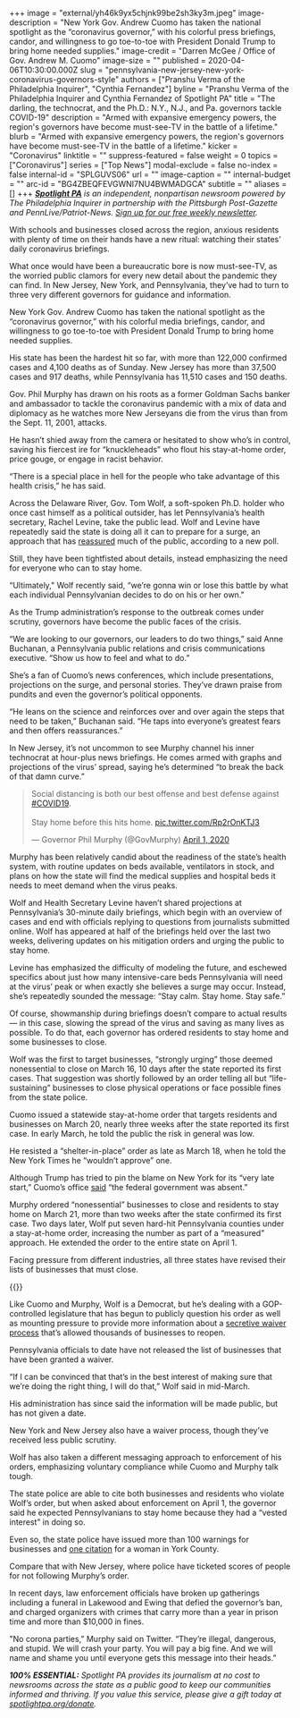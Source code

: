 +++
image = "external/yh46k9yx5chjnk99be2sh3ky3m.jpeg"
image-description = "New York Gov. Andrew Cuomo has taken the national spotlight as the “coronavirus governor,” with his colorful press briefings, candor, and willingness to go toe-to-toe with President Donald Trump to bring home needed supplies."
image-credit = "Darren McGee / Office of Gov. Andrew M. Cuomo"
image-size = ""
published = 2020-04-06T10:30:00.000Z
slug = "pennsylvania-new-jersey-new-york-coronavirus-governors-style"
authors = ["Pranshu Verma of the Philadelphia Inquirer", "Cynthia Fernandez"]
byline = "Pranshu Verma of the Philadelphia Inquirer and Cynthia Fernandez of Spotlight PA"
title = "The darling, the technocrat, and the Ph.D.: N.Y., N.J., and Pa. governors tackle COVID-19"
description = "Armed with expansive emergency powers, the region's governors have become must-see-TV in the battle of a lifetime."
blurb = "Armed with expansive emergency powers, the region's governors have become must-see-TV in the battle of a lifetime."
kicker = "Coronavirus"
linktitle = ""
suppress-featured = false
weight = 0
topics = ["Coronavirus"]
series = ["Top News"]
modal-exclude = false
no-index = false
internal-id = "SPLGUVS06"
url = ""
image-caption = ""
internal-budget = ""
arc-id = "BG4ZBEQFEVGWNI7NU4BWMADGCA"
subtitle = ""
aliases = []
+++
<a href="https://www.spotlightpa.org/"><i><b>Spotlight PA</b></i></a><i> is an independent, nonpartisan newsroom powered by The Philadelphia Inquirer in partnership with the Pittsburgh Post-Gazette and PennLive/Patriot-News. </i><a href="https://www.spotlightpa.org/newsletters"><i>Sign up for our free weekly newsletter</i></a><i>.</i>

With schools and businesses closed across the region, anxious residents with plenty of time on their hands have a new ritual: watching their states’ daily coronavirus briefings.

What once would have been a bureaucratic bore is now must-see-TV, as the worried public clamors for every new detail about the pandemic they can find. In New Jersey, New York, and Pennsylvania, they’ve had to turn to three very different governors for guidance and information.

New York Gov. Andrew Cuomo has taken the national spotlight as the “coronavirus governor,” with his colorful media briefings, candor, and willingness to go toe-to-toe with President Donald Trump to bring home needed supplies.

His state has been the hardest hit so far, with more than 122,000 confirmed cases and 4,100 deaths as of Sunday. New Jersey has more than 37,500 cases and 917 deaths, while Pennsylvania has 11,510 cases and 150 deaths.

Gov. Phil Murphy has drawn on his roots as a former Goldman Sachs banker and ambassador to tackle the coronavirus pandemic with a mix of data and diplomacy as he watches more New Jerseyans die from the virus than from the Sept. 11, 2001, attacks.

He hasn’t shied away from the camera or hesitated to show who’s in control, saving his fiercest ire for “knuckleheads” who flout his stay-at-home order, price gouge, or engage in racist behavior.

“There is a special place in hell for the people who take advantage of this health crisis,” he has said.

<script src="https://www.spotlightpa.org/embed.js" async></script><div data-spl-embed-version="1" data-spl-src="https://www.spotlightpa.org/embeds/donate/"></div>

Across the Delaware River, Gov. Tom Wolf, a soft-spoken Ph.D. holder who once cast himself as a political outsider, has let Pennsylvania’s health secretary, Rachel Levine, take the public lead. Wolf and Levine have repeatedly said the state is doing all it can to prepare for a surge, an approach that has <a href="https://www.publicpolicypolling.com/polls/pennsylvanians-approve-of-gov-wolfs-handling-of-coronavirus-crisis-by-3-to-1-margin/">reassured</a> much of the public, according to a new poll.

Still, they have been tightfisted about details, instead emphasizing the need for everyone who can to stay home.

“Ultimately," Wolf recently said, “we’re gonna win or lose this battle by what each individual Pennsylvanian decides to do on his or her own."

As the Trump administration’s response to the outbreak comes under scrutiny, governors have become the public faces of the crisis.

“We are looking to our governors, our leaders to do two things,” said Anne Buchanan, a Pennsylvania public relations and crisis communications executive. “Show us how to feel and what to do.”

She’s a fan of Cuomo’s news conferences, which include presentations, projections on the surge, and personal stories. They’ve drawn praise from pundits and even the governor’s political opponents.

“He leans on the science and reinforces over and over again the steps that need to be taken,” Buchanan said. “He taps into everyone’s greatest fears and then offers reassurances.”

In New Jersey, it’s not uncommon to see Murphy channel his inner technocrat at hour-plus news briefings. He comes armed with graphs and projections of the virus’ spread, saying he’s determined “to break the back of that damn curve.”

<blockquote class="twitter-tweet"><p lang="en" dir="ltr">Social distancing is both our best offense and best defense against <a href="https://twitter.com/hashtag/COVID19?src=hash&amp;ref_src=twsrc%5Etfw">#COVID19</a>.<br><br>Stay home before this hits home. <a href="https://t.co/Rp2rOnKTJ3">pic.twitter.com/Rp2rOnKTJ3</a></p>&mdash; Governor Phil Murphy (@GovMurphy) <a href="https://twitter.com/GovMurphy/status/1245397578029637633?ref_src=twsrc%5Etfw">April 1, 2020</a></blockquote> <script async src="https://platform.twitter.com/widgets.js" charset="utf-8"></script>

Murphy has been relatively candid about the readiness of the state’s health system, with routine updates on beds available, ventilators in stock, and plans on how the state will find the medical supplies and hospital beds it needs to meet demand when the virus peaks.

Wolf and Health Secretary Levine haven’t shared projections at Pennsylvania’s 30-minute daily briefings, which begin with an overview of cases and end with officials replying to questions from journalists submitted online. Wolf has appeared at half of the briefings held over the last two weeks, delivering updates on his mitigation orders and urging the public to stay home.

Levine has emphasized the difficulty of modeling the future, and eschewed specifics about just how many intensive-care beds Pennsylvania will need at the virus’ peak or when exactly she believes a surge may occur. Instead, she’s repeatedly sounded the message: “Stay calm. Stay home. Stay safe.”

Of course, showmanship during briefings doesn’t compare to actual results — in this case, slowing the spread of the virus and saving as many lives as possible. To do that, each governor has ordered residents to stay home and some businesses to close.

<script src="https://www.spotlightpa.org/embed.js" async></script><div data-spl-embed-version="1" data-spl-src="https://www.spotlightpa.org/embeds/newsletter/"></div>

Wolf was the first to target businesses, “strongly urging” those deemed nonessential to close on March 16, 10 days after the state reported its first cases. That suggestion was shortly followed by an order telling all but “life-sustaining” businesses to close physical operations or face possible fines from the state police.

Cuomo issued a statewide stay-at-home order that targets residents and businesses on March 20, nearly three weeks after the state reported its first case. In early March, he told the public the risk in general was low.

He resisted a “shelter-in-place” order as late as March 18, when he told the New York Times he “wouldn’t approve” one.

Although Trump has tried to pin the blame on New York for its “very late start,” Cuomo’s office <a href="https://www.governor.ny.gov/news/statement-communications-director-dani-lever-response-white-house-press-briefing">said</a> “the federal government was absent.”

Murphy ordered “nonessential” businesses to close and residents to stay home on March 21, more than two weeks after the state confirmed its first case. Two days later, Wolf put seven hard-hit Pennsylvania counties under a stay-at-home order, increasing the number as part of a “measured” approach. He extended the order to the entire state on April 1.

Facing pressure from different industries, all three states have revised their lists of businesses that must close.

{{<picture caption="Gov. Tom Wolf has let Pennsylvania’s health secretary, Rachel Levine, take the public lead." description="Gov. Tom Wolf has let Pennsylvania’s health secretary, Rachel Levine, take the public lead." credit="Commonwealth Media Services" src="external/25m8pdk32btw95t8mvamnfem30.jpeg" width-ratio="16" height-ratio="9">}}

Like Cuomo and Murphy, Wolf is a Democrat, but he’s dealing with a GOP-controlled legislature that has begun to publicly question his order as well as mounting pressure to provide more information about a <a href="https://www.spotlightpa.org/news/2020/04/pennsylvania-coronavirus-business-waivers-life-sustaining-application-close/" target="_blank">secretive waiver process</a> that’s allowed thousands of businesses to reopen.

Pennsylvania officials to date have not released the list of businesses that have been granted a waiver.

“If I can be convinced that that’s in the best interest of making sure that we’re doing the right thing, I will do that,” Wolf said in mid-March.

His administration has since said the information will be made public, but has not given a date.

New York and New Jersey also have a waiver process, though they’ve received less public scrutiny.

Wolf has also taken a different messaging approach to enforcement of his orders, emphasizing voluntary compliance while Cuomo and Murphy talk tough.

The state police are able to cite both businesses and residents who violate Wolf’s order, but when asked about enforcement on April 1, the governor said he expected Pennsylvanians to stay home because they had a “vested interest” in doing so.

Even so, the state police have issued more than 100 warnings for businesses and <a href="https://www.pennlive.com/news/2020/04/york-county-woman-faces-200-ticket-from-state-police-under-gov-wolfs-stay-at-home-order.html?utm_campaign=pennlive_sf&utm_medium=social&utm_source=facebook&fbclid=IwAR1FJssd555uVvc1nL-4kvSaExxPaarOmSNUAl85LBLJxKTiWQIf_gPVsjk&fbclid=IwAR3YdtfZtRyrAAb0_Q4szd32FmIUB6xpGk1XR0q7EEOnIYAs0rfyNmq6vbs&fbclid=IwAR1PBfOZINTFl-hcYpZtagcMrKnMp4l5ssjV21QAI5TMCBgc8_LHjgL1Q_Y" target=_blank>one citation</a> for a woman in York County.

Compare that with New Jersey, where police have ticketed scores of people for not following Murphy’s order.

In recent days, law enforcement officials have broken up gatherings including a funeral in Lakewood and Ewing that defied the governor’s ban, and charged organizers with crimes that carry more than a year in prison time and more than $10,000 in fines.

"No corona parties,” Murphy said on Twitter. “They’re illegal, dangerous, and stupid. We will crash your party. You will pay a big fine. And we will name and shame you until everyone gets this message into their heads.”

<i><b>100% ESSENTIAL:</b></i><i> Spotlight PA provides its journalism at no cost to newsrooms across the state as a public good to keep our communities informed and thriving. If you value this service, please give a gift today at </i><a href="https://www.spotlightpa.org/donate"><i>spotlightpa.org/donate</i></a><i>.</i>

<script src="https://www.spotlightpa.org/embed.js" async></script><div data-spl-embed-version="1" data-spl-src="https://www.spotlightpa.org/embeds/tips/?tip_text=Do%20you%20have%20a%20tip%20about%20%3Cb%3Ehow%20Pa.'s%20government%20is%20responding%20to%20the%20coronavirus%3C%2Fb%3E%3F%20Tell%20us."></div>
